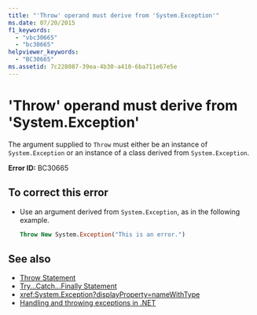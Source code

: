 ```yaml
---
title: "'Throw' operand must derive from 'System.Exception'"
ms.date: 07/20/2015
f1_keywords: 
  - "vbc30665"
  - "bc30665"
helpviewer_keywords: 
  - "BC30665"
ms.assetid: 7c228087-39ea-4b30-a410-6ba711e67e5e
---
```

# 'Throw' operand must derive from 'System.Exception'
The argument supplied to `Throw` must either be an instance of `System.Exception` or an instance of a class derived from `System.Exception`.  
  
 **Error ID:** BC30665  
  
## To correct this error  
  
-   Use an argument derived from `System.Exception`, as in the following example.  
  
    ```vb
    Throw New System.Exception("This is an error.")  
    ```  
  
## See also
- [Throw Statement](../../visual-basic/language-reference/statements/throw-statement.md)
- [Try...Catch...Finally Statement](../../visual-basic/language-reference/statements/try-catch-finally-statement.md)
- <xref:System.Exception?displayProperty=nameWithType>
- [Handling and throwing exceptions in .NET](../../standard/exceptions/index.md)
